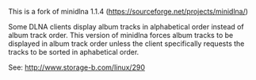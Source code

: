 This is a fork of minidlna 1.1.4 (https://sourceforge.net/projects/minidlna/)

Some DLNA clients display album tracks in alphabetical order instead of album
track order.  This version of minidlna forces album tracks to be displayed
in album track order unless the client specifically requests the 
tracks to be sorted in aphabetical order.

See: http://www.storage-b.com/linux/290
